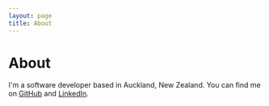 ```yaml
---
layout: page 
title: About
---
```


# About
I'm a software developer based in Auckland, New Zealand. You can find me on [GitHub](https://github.com/chris-pilcher) and [LinkedIn](https://www.linkedin.com/in/chris-pilcher-nz/).